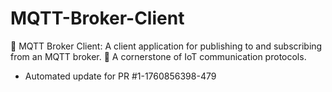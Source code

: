 # MQTT-Broker-Client
📲 MQTT Broker Client: A client application for publishing to and subscribing from an MQTT broker. 📡 A cornerstone of IoT communication protocols.


- Automated update for PR #1-1760856398-479